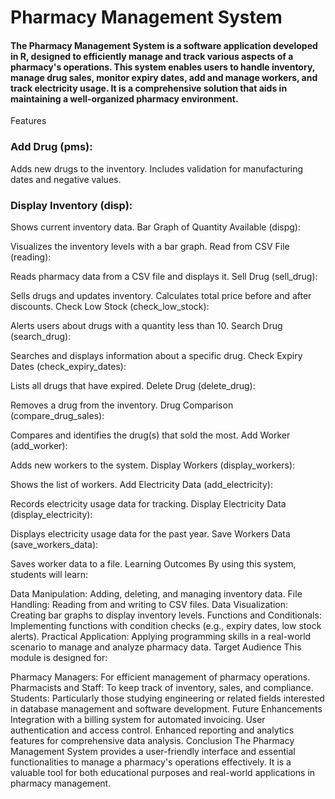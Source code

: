 <h1>Pharmacy Management System</h1>
<h4>The Pharmacy Management System is a software application developed in R, designed to efficiently manage and track various aspects of a pharmacy's operations. This system enables users to handle inventory, manage drug sales, monitor expiry dates, add and manage workers, and track electricity usage. It is a comprehensive solution that aids in maintaining a well-organized pharmacy environment.</h4>

Features
<h3>Add Drug (pms):</h3>
Adds new drugs to the inventory.
Includes validation for manufacturing dates and negative values.
<h3>Display Inventory (disp):</h3>
Shows current inventory data.
Bar Graph of Quantity Available (dispg):

Visualizes the inventory levels with a bar graph.
Read from CSV File (reading):

Reads pharmacy data from a CSV file and displays it.
Sell Drug (sell_drug):

Sells drugs and updates inventory.
Calculates total price before and after discounts.
Check Low Stock (check_low_stock):

Alerts users about drugs with a quantity less than 10.
Search Drug (search_drug):

Searches and displays information about a specific drug.
Check Expiry Dates (check_expiry_dates):

Lists all drugs that have expired.
Delete Drug (delete_drug):

Removes a drug from the inventory.
Drug Comparison (compare_drug_sales):

Compares and identifies the drug(s) that sold the most.
Add Worker (add_worker):

Adds new workers to the system.
Display Workers (display_workers):

Shows the list of workers.
Add Electricity Data (add_electricity):

Records electricity usage data for tracking.
Display Electricity Data (display_electricity):

Displays electricity usage data for the past year.
Save Workers Data (save_workers_data):

Saves worker data to a file.
Learning Outcomes
By using this system, students will learn:

Data Manipulation: Adding, deleting, and managing inventory data.
File Handling: Reading from and writing to CSV files.
Data Visualization: Creating bar graphs to display inventory levels.
Functions and Conditionals: Implementing functions with condition checks (e.g., expiry dates, low stock alerts).
Practical Application: Applying programming skills in a real-world scenario to manage and analyze pharmacy data.
Target Audience
This module is designed for:

Pharmacy Managers: For efficient management of pharmacy operations.
Pharmacists and Staff: To keep track of inventory, sales, and compliance.
Students: Particularly those studying engineering or related fields interested in database management and software development.
Future Enhancements
Integration with a billing system for automated invoicing.
User authentication and access control.
Enhanced reporting and analytics features for comprehensive data analysis.
Conclusion
The Pharmacy Management System provides a user-friendly interface and essential functionalities to manage a pharmacy's operations effectively. It is a valuable tool for both educational purposes and real-world applications in pharmacy management.
